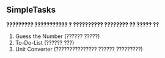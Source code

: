 ## SimpleTasks

**????????? ??????????? ? ?????????? ???????? ?? ????? ??**

1. Guess the Number (?????? ?????)
2. To-Do-List (?????? ???)
3. Unit Converter (??????????????? ?????? ?????????)
